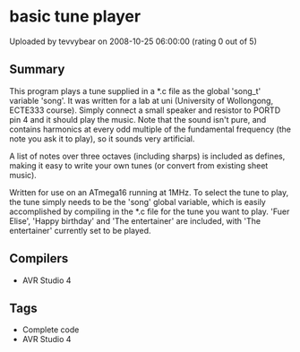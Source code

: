 # basic tune player

Uploaded by tevvybear on 2008-10-25 06:00:00 (rating 0 out of 5)

## Summary

This program plays a tune supplied in a *.c file as the global 'song\_t' variable 'song'. It was written for a lab at uni (University of Wollongong, ECTE333 course). Simply connect a small speaker and resistor to PORTD pin 4 and it should play the music. Note that the sound isn't pure, and contains harmonics at every odd multiple of the fundamental frequency (the note you ask it to play), so it sounds very artificial. 


A list of notes over three octaves (including sharps) is included as defines, making it easy to write your own tunes (or convert from existing sheet music). 


Written for use on an ATmega16 running at 1MHz. To select the tune to play, the tune simply needs to be the 'song' global variable, which is easily accomplished by compiling in the *.c file for the tune you want to play. 'Fuer Elise', 'Happy birthday' and 'The entertainer' are included, with 'The entertainer' currently set to be played.

## Compilers

- AVR Studio 4

## Tags

- Complete code
- AVR Studio 4
